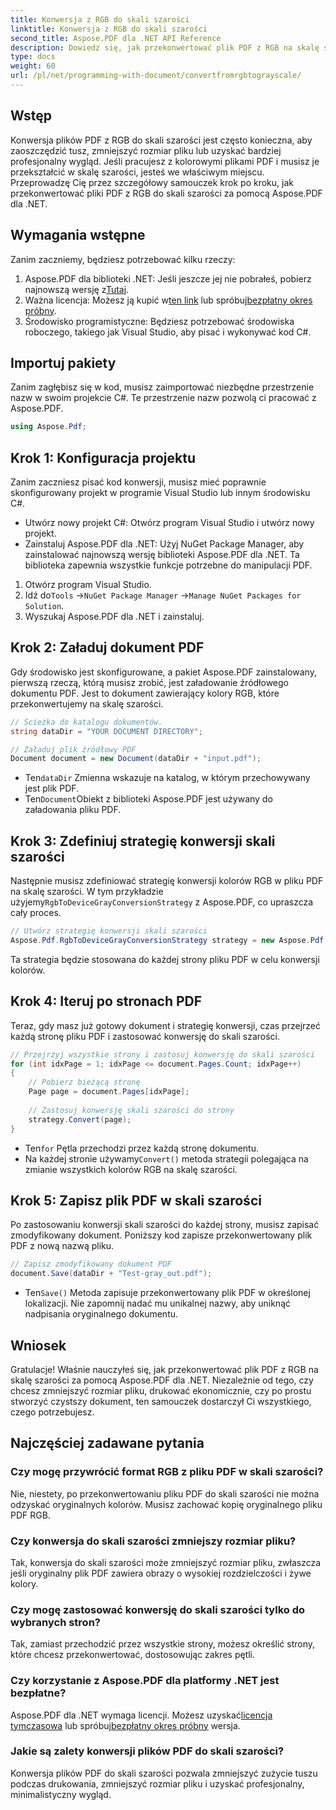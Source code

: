 ```yaml
---
title: Konwersja z RGB do skali szarości
linktitle: Konwersja z RGB do skali szarości
second_title: Aspose.PDF dla .NET API Reference
description: Dowiedz się, jak przekonwertować plik PDF z RGB na skalę szarości za pomocą Aspose.PDF dla .NET. Przewodnik krok po kroku, który uprości konwersję kolorów PDF i oszczędzi miejsce w pliku.
type: docs
weight: 60
url: /pl/net/programming-with-document/convertfromrgbtograyscale/
---
```

## Wstęp

Konwersja plików PDF z RGB do skali szarości jest często konieczna, aby zaoszczędzić tusz, zmniejszyć rozmiar pliku lub uzyskać bardziej profesjonalny wygląd. Jeśli pracujesz z kolorowymi plikami PDF i musisz je przekształcić w skalę szarości, jesteś we właściwym miejscu. Przeprowadzę Cię przez szczegółowy samouczek krok po kroku, jak przekonwertować pliki PDF z RGB do skali szarości za pomocą Aspose.PDF dla .NET.

## Wymagania wstępne

Zanim zaczniemy, będziesz potrzebować kilku rzeczy:

1.  Aspose.PDF dla biblioteki .NET: Jeśli jeszcze jej nie pobrałeś, pobierz najnowszą wersję z[Tutaj](https://releases.aspose.com/pdf/net/).
2.  Ważna licencja: Możesz ją kupić w[ten link](https://purchase.aspose.com/buy) lub spróbuj[bezpłatny okres próbny](https://releases.aspose.com/).
3. Środowisko programistyczne: Będziesz potrzebować środowiska roboczego, takiego jak Visual Studio, aby pisać i wykonywać kod C#.

## Importuj pakiety

Zanim zagłębisz się w kod, musisz zaimportować niezbędne przestrzenie nazw w swoim projekcie C#. Te przestrzenie nazw pozwolą ci pracować z Aspose.PDF.

```csharp
using Aspose.Pdf;
```

## Krok 1: Konfiguracja projektu

Zanim zaczniesz pisać kod konwersji, musisz mieć poprawnie skonfigurowany projekt w programie Visual Studio lub innym środowisku C#.

- Utwórz nowy projekt C#: Otwórz program Visual Studio i utwórz nowy projekt.
- Zainstaluj Aspose.PDF dla .NET: Użyj NuGet Package Manager, aby zainstalować najnowszą wersję biblioteki Aspose.PDF dla .NET. Ta biblioteka zapewnia wszystkie funkcje potrzebne do manipulacji PDF.

1. Otwórz program Visual Studio.
2.  Idź do`Tools` ->`NuGet Package Manager` ->`Manage NuGet Packages for Solution`.
3. Wyszukaj Aspose.PDF dla .NET i zainstaluj.

## Krok 2: Załaduj dokument PDF

Gdy środowisko jest skonfigurowane, a pakiet Aspose.PDF zainstalowany, pierwszą rzeczą, którą musisz zrobić, jest załadowanie źródłowego dokumentu PDF. Jest to dokument zawierający kolory RGB, które przekonwertujemy na skalę szarości.

```csharp
// Ścieżka do katalogu dokumentów.
string dataDir = "YOUR DOCUMENT DIRECTORY";

// Załaduj plik źródłowy PDF
Document document = new Document(dataDir + "input.pdf");
```

-  Ten`dataDir` Zmienna wskazuje na katalog, w którym przechowywany jest plik PDF.
-  Ten`Document`Obiekt z biblioteki Aspose.PDF jest używany do załadowania pliku PDF.

## Krok 3: Zdefiniuj strategię konwersji skali szarości

 Następnie musisz zdefiniować strategię konwersji kolorów RGB w pliku PDF na skalę szarości. W tym przykładzie użyjemy`RgbToDeviceGrayConversionStrategy` z Aspose.PDF, co upraszcza cały proces.

```csharp
// Utwórz strategię konwersji skali szarości
Aspose.Pdf.RgbToDeviceGrayConversionStrategy strategy = new Aspose.Pdf.RgbToDeviceGrayConversionStrategy();
```

Ta strategia będzie stosowana do każdej strony pliku PDF w celu konwersji kolorów.

## Krok 4: Iteruj po stronach PDF

Teraz, gdy masz już gotowy dokument i strategię konwersji, czas przejrzeć każdą stronę pliku PDF i zastosować konwersję do skali szarości. 

```csharp
// Przejrzyj wszystkie strony i zastosuj konwersję do skali szarości
for (int idxPage = 1; idxPage <= document.Pages.Count; idxPage++)
{
    // Pobierz bieżącą stronę
    Page page = document.Pages[idxPage];
    
    // Zastosuj konwersję skali szarości do strony
    strategy.Convert(page);
}
```

-  Ten`for` Pętla przechodzi przez każdą stronę dokumentu.
-  Na każdej stronie używamy`Convert()` metoda strategii polegająca na zmianie wszystkich kolorów RGB na skalę szarości.

## Krok 5: Zapisz plik PDF w skali szarości

Po zastosowaniu konwersji skali szarości do każdej strony, musisz zapisać zmodyfikowany dokument. Poniższy kod zapisze przekonwertowany plik PDF z nową nazwą pliku.

```csharp
// Zapisz zmodyfikowany dokument PDF
document.Save(dataDir + "Test-gray_out.pdf");
```

-  Ten`Save()` Metoda zapisuje przekonwertowany plik PDF w określonej lokalizacji. Nie zapomnij nadać mu unikalnej nazwy, aby uniknąć nadpisania oryginalnego dokumentu.

## Wniosek

Gratulacje! Właśnie nauczyłeś się, jak przekonwertować plik PDF z RGB na skalę szarości za pomocą Aspose.PDF dla .NET. Niezależnie od tego, czy chcesz zmniejszyć rozmiar pliku, drukować ekonomicznie, czy po prostu stworzyć czystszy dokument, ten samouczek dostarczył Ci wszystkiego, czego potrzebujesz.

## Najczęściej zadawane pytania

### Czy mogę przywrócić format RGB z pliku PDF w skali szarości?

Nie, niestety, po przekonwertowaniu pliku PDF do skali szarości nie można odzyskać oryginalnych kolorów. Musisz zachować kopię oryginalnego pliku PDF RGB.

### Czy konwersja do skali szarości zmniejszy rozmiar pliku?

Tak, konwersja do skali szarości może zmniejszyć rozmiar pliku, zwłaszcza jeśli oryginalny plik PDF zawiera obrazy o wysokiej rozdzielczości i żywe kolory.

### Czy mogę zastosować konwersję do skali szarości tylko do wybranych stron?

Tak, zamiast przechodzić przez wszystkie strony, możesz określić strony, które chcesz przekonwertować, dostosowując zakres pętli.

### Czy korzystanie z Aspose.PDF dla platformy .NET jest bezpłatne?

 Aspose.PDF dla .NET wymaga licencji. Możesz uzyskać[licencja tymczasowa](https://purchase.aspose.com/temporary-license/) lub spróbuj[bezpłatny okres próbny](https://releases.aspose.com/) wersja.

### Jakie są zalety konwersji plików PDF do skali szarości?

Konwersja plików PDF do skali szarości pozwala zmniejszyć zużycie tuszu podczas drukowania, zmniejszyć rozmiar pliku i uzyskać profesjonalny, minimalistyczny wygląd.